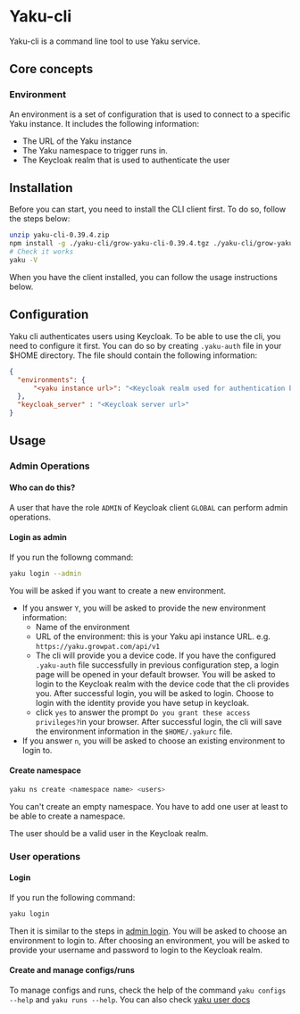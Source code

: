 <!--
SPDX-FileCopyrightText: 2024 grow platform GmbH

SPDX-License-Identifier: MIT
-->

# Yaku-cli

Yaku-cli is a command line tool to use Yaku service.

## Core concepts

### Environment

An environment is a set of configuration that is used to connect to a specific Yaku instance. It includes the following information:
- The URL of the Yaku instance
- The Yaku namespace to trigger runs in.
- The Keycloak realm that is used to authenticate the user

## Installation

Before you can start, you need to install the CLI client first. To do so, follow the steps below:

```bash
unzip yaku-cli-0.39.4.zip
npm install -g ./yaku-cli/grow-yaku-cli-0.39.4.tgz ./yaku-cli/grow-yaku-client-lib-0.39.4.tgz
# Check it works
yaku -V
```

When you have the client installed, you can follow the usage instructions below.

## Configuration

Yaku cli authenticates users using Keycloak. To be able to use the cli, you need to configure it first. You can do so by creating `.yaku-auth` file in your $HOME directory. The file should contain the following information:

```json
{
  "environments": {
      "<yaku instance url>": "<Keycloak realm used for authentication by the instance>"
  },
  "keycloak_server" : "<Keycloak server url>"
}
```

## Usage

### Admin Operations

#### Who can do this?

A user that have the role `ADMIN` of Keycloak client `GLOBAL` can perform admin operations.

#### Login as admin

If you run the followng command:
```bash
yaku login --admin
```

You will be asked if you want to create a new environment.
 - If you answer `Y`, you will be asked to provide the new environment information:
    - Name of the environment
    - URL of the environment: this is your Yaku api instance URL. e.g. `https://yaku.growpat.com/api/v1`
    - The cli will provide you a device code. If you have the configured `.yaku-auth` file successfully in previous configuration step, a login page will be opened in your default browser. You will be asked to login to the Keycloak realm with the device code that the cli provides you. After successful login, you will be asked to login. Choose to login with the identity provide you have setup in keycloak.
    - click `yes` to answer the prompt `Do you grant these access privileges?`in your browser.
    After successful login, the cli will save the environment information in the `$HOME/.yakurc` file.
 - If you answer `n`, you will be asked to choose an existing environment to login to.



#### Create namespace

```bash
yaku ns create <namespace name> <users>
```

You can't create an empty namespace. You have to add one user at least to be able to create a namespace.

The user should be a valid user in the Keycloak realm.

### User operations

#### Login

If you run the following command:
```bash
yaku login
```

Then it is similar to the steps in [admin login](#login-as-admin). You will be asked to choose an environment to login to. After choosing an environment, you will be asked to provide your username and password to login to the Keycloak realm.

#### Create and manage configs/runs

To manage configs and runs, check the help of the command `yaku configs --help` and `yaku runs --help`.
You can also check [yaku user docs](https://docs.bswf.tech/cli/index.html)
